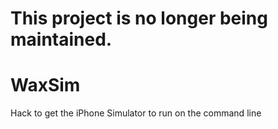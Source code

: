 This project is no longer being maintained.
======


WaxSim
======

Hack to get the iPhone Simulator to run on the command line
